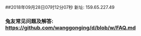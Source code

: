 ##2018年09月28日07时12分07秒 新址: 159.65.227.49
### 兔友常见问题及解答: https://github.com/wanggonging/d/blob/w/FAQ.md
